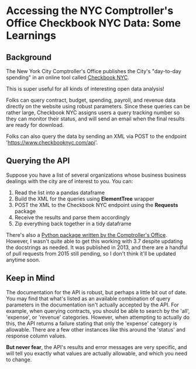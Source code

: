 # Accessing the NYC Comptroller's Office Checkbook NYC Data: Some Learnings

## Background
The New York City Comptroller's Office publishes the City's "day-to-day spending" in an online tool called [Checkbook NYC](https://www.checkbooknyc.com/spending_landing/yeartype/B/year/120).

This is super useful for all kinds of interesting open data analysis!

Folks can query contract, budget, spending, payroll, and revenue data directly on the website using robust parameters. Since these queries can be rather large, Checkbook NYC assigns users a query tracking number so they can monitor their status, and will send an email when the final results are ready for download.

Folks can also query the data by sending an XML via POST to the endpoint 'https://www.checkbooknyc.com/api'.

## Querying the API
Suppose you have a list of several organizations whose business business dealings with the city are of interest to you. You can:

1. Read the list into a pandas dataframe
2. Build the XML for the queries using **ElementTree** wrapper
3. POST the XML to the Checkbook NYC endpoint using the **Requests** package
4. Receive the results and parse them accordingly
5. Zip everything back together in a tidy dataframe

There's also a [Python package written by the Comptroller's Office](https://github.com/CityOfNewYork/Comptrollers-Checkbook). However, I wasn't quite able to get this working with 3.7 despite updating the docstrings as needed. It was published in 2013, and there are a handful of pull requests from 2015 still pending, so I don't think it'll be updated anytime soon.

## Keep in Mind
The documentation for the API is robust, but perhaps a little bit out of date. You may find that what's listed as an available combination of query parameters in the documentation isn't actually accepted by the API. For example, when querying contracts, you should be able to search by the 'all', 'expense', or 'revenue' categories. However, when attempting to actually do this, the API returns a failure stating that only the 'expense' category is allowable. There are a few other instances like this around the 'status' and response column values.

**But never fear**, the API's results and error messages are very specific, and will tell you exactly what values are actually allowable, and which you need to change.
